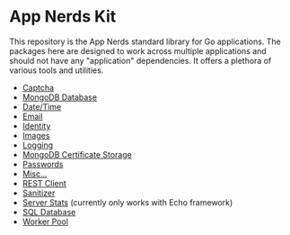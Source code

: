 # App Nerds Kit

This repository is the App Nerds standard library for Go applications. The packages
here are designed to work across multiple applications and should not have any
"application" dependencies. It offers a plethora of various tools and utilities.

* [Captcha](./captcha/README.md)
* [MongoDB Database](./database/README.md)
* [Date/Time](./datetime/README.md)
* [Email](./email/README.md)
* [Identity](./identity/README.md)
* [Images](./images/README.md)
* [Logging](./logging/README.md)
* [MongoDB Certificate Storage](./mongocertstore/README.md)
* [Passwords](./passwords/README.md)
* [Misc...](./rand/README.md)
* [REST Client](./restclient/README.md)
* [Sanitizer](./sanitizer/README.md)
* [Server Stats](./serverstats/README.md) (currently only works with Echo framework)
* [SQL Database](./sqldatabase/README.md)
* [Worker Pool](./workerpool/README.md)
